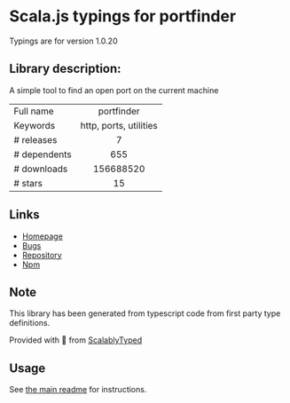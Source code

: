
# Scala.js typings for portfinder

Typings are for version 1.0.20

## Library description:
A simple tool to find an open port on the current machine

|                    |                 |
| ------------------ | :-------------: |
| Full name          | portfinder |
| Keywords           | http, ports, utilities |
| # releases         | 7 |
| # dependents       | 655 |
| # downloads        | 156688520 |
| # stars            | 15 |

## Links
- [Homepage](https://github.com/indexzero/node-portfinder#readme)
- [Bugs](https://github.com/indexzero/node-portfinder/issues)
- [Repository](https://github.com/indexzero/node-portfinder)
- [Npm](https://www.npmjs.com/package/portfinder)
    


## Note
This library has been generated from typescript code from first party type definitions.

Provided with :purple_heart: from [ScalablyTyped](https://github.com/oyvindberg/ScalablyTyped)

## Usage
See [the main readme](../../readme.md) for instructions.


